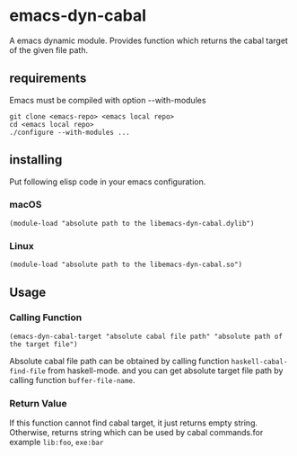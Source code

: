 # emacs-dyn-cabal
A emacs dynamic module.
Provides function which returns the cabal target of the given file path.

## requirements
Emacs must be compiled with option --with-modules
```
git clone <emacs-repo> <emacs local repo>
cd <emacs local repo>
./configure --with-modules ...
```

## installing
Put following elisp code in your emacs configuration.
### macOS
```
(module-load "absolute path to the libemacs-dyn-cabal.dylib")
```
### Linux
```
(module-load "absolute path to the libemacs-dyn-cabal.so")
```

## Usage

### Calling Function
```
(emacs-dyn-cabal-target "absolute cabal file path" "absolute path of the target file")
```
Absolute cabal file path can be obtained by calling function `haskell-cabal-find-file` from haskell-mode.
and you can get absolute target file path by calling function `buffer-file-name`.

### Return Value
If this function cannot find cabal target, it just returns empty string.
Otherwise, returns string which can be used by cabal commands.for example `lib:foo`, `exe:bar`

